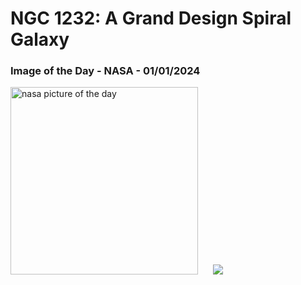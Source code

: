 # NGC 1232: A Grand Design Spiral Galaxy
### Image of the Day - NASA - 01/01/2024
<img src="https://apod.nasa.gov/apod/image/2401/ngc1232b_vlt_960.jpg" alt="nasa picture of the day" width="300"/>&nbsp; &nbsp; &nbsp; <img src="https://github-readme-streak-stats.herokuapp.com/?user=tempo-riz&theme=tokyonight" >



  
